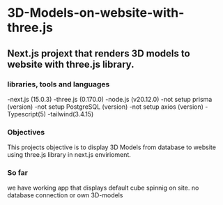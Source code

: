 # 3D-Models-on-website-with-three.js

## Next.js projext that renders 3D models to website with three.js library. 

### libraries, tools and languages

-next.js (15.0.3)
-three.js (0.170.0)
-node.js (v20.12.0)
-not setup prisma (version)
-not setup PostgreSQL (version)
-not setup axios (version)
-Typescript(5)
-tailwind(3.4.15)

### Objectives
This projects objective is to display 3D Models from database to website using three.js library in next.js envirioment.

### So far

we have working app that displays default cube spinnig on site. no database connection or own 3D-models

